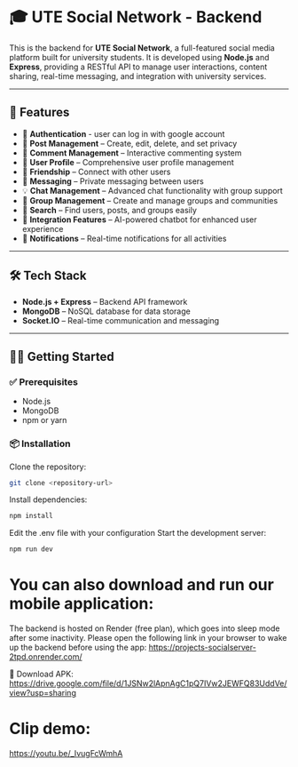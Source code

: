 # 🎓 UTE Social Network - Backend

This is the backend for **UTE Social Network**, a full-featured social media platform built for university students. It is developed using **Node.js** and **Express**, providing a RESTful API to manage user interactions, content sharing, real-time messaging, and integration with university services.

---

## 🚀 Features

- 🔐 **Authentication** - user can log in with google account
- 📝 **Post Management** – Create, edit, delete, and set privacy
- 💬 **Comment Management** – Interactive commenting system  
- 👤 **User Profile** – Comprehensive user profile management  
- 🤝 **Friendship** – Connect with other users
- 💬 **Messaging** – Private messaging between users  
- 💡 **Chat Management** – Advanced chat functionality with group support  
- 👥 **Group Management** – Create and manage groups and communities  
- 🔎 **Search** – Find users, posts, and groups easily  
- 🧩 **Integration Features** – AI-powered chatbot for enhanced user experience  
- 🔔 **Notifications** – Real-time notifications for all activities  

---

## 🛠️ Tech Stack

- **Node.js + Express** – Backend API framework  
- **MongoDB** – NoSQL database for data storage  
- **Socket.IO** – Real-time communication and messaging  

---

## 🏃‍♂️ Getting Started

### ✅ Prerequisites

- Node.js
- MongoDB  
- npm or yarn  

### 📦 Installation

Clone the repository:

```bash
git clone <repository-url>
```
Install dependencies:

```bash
npm install
```
Edit the .env file with your configuration
Start the development server:
```bash
npm run dev
```
# You can also download and run our mobile application:
The backend is hosted on Render (free plan), which goes into sleep mode after some inactivity.
Please open the following link in your browser to wake up the backend before using the app:  https://projects-socialserver-2tpd.onrender.com/

🔗 Download APK: https://drive.google.com/file/d/1JSNw2lApnAgC1pQ7IVw2JEWFQ83UddVe/view?usp=sharing
# Clip demo:
https://youtu.be/_IvugFcWmhA
